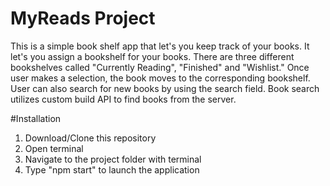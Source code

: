 # MyReads Project

This is a simple book shelf app that let's you keep track of your books. It let's you assign a bookshelf for your books. There are three different bookshelves called "Currently Reading", "Finished" and "Wishlist." Once user makes a selection, the book moves to the corresponding bookshelf. User can also search for new books by using the search field. Book search utilizes custom build API to find books from the server.

#Installation
1. Download/Clone this repository
2. Open terminal
3. Navigate to the project folder with terminal
4. Type "npm start" to launch the application

